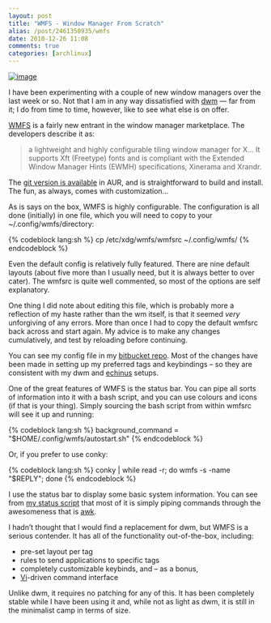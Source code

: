 ```yaml
---
layout: post
title: "WMFS - Window Manager From Scratch"
alias: /post/2461350935/wmfs
date: 2010-12-26 11:08
comments: true
categories: [archlinux]
---
```

[![image](http://dl.dropbox.com/u/261312/Blog-images/wmfs.png)](http://www.flickr.com/photos/jasonwryan/5289976238/lightbox/ "Screenshot on Flickr")

I have been experimenting with a couple of new window managers over the
last week or so. Not that I am in any way dissatisfied with
[dwm](http://dwm.suckless.org/ "suckless page for dwm") — far from it; I
do from time to time, however, like to see what else is on offer.

[WMFS](http://wmfs.info/projects/wmfs "WMFS homepage") is a fairly new
entrant in the window manager marketplace. The developers describe it
as:

> a lightweight and highly configurable tiling window manager for X… It
> supports Xft (Freetype) fonts and is compliant with the Extended
> Window Manager Hints (EWMH) specifications, Xinerama and Xrandr.

The [git version is available](http://aur.archlinux.org/packages.php?ID=26924 "AUR page") in
AUR, and is straightforward to build and install. The fun, as always,
comes with customization…

As is says on the box, WMFS is highly configurable. The configuration is
all done (initially) in one file, which you will need to copy to your
<span class="file">~/.config/wmfs/directory</span>:

{% codeblock lang:sh %}
cp /etc/xdg/wmfs/wmfsrc ~/.config/wmfs/
{% endcodeblock %}

Even the default config is relatively fully featured. There are nine
default layouts (about five more than I usually need, but it is always
better to over cater). The <span class="file">wmfsrc</span> is quite well 
commented, so most of the options are self explanatory.

One thing I did note about editing this file, which is probably more a
reflection of my haste rather than the wm itself, is that it seemed
*very* unforgiving of any errors. More than once I had to copy the
default wmfsrc back across and start again. My advice is to make any
changes cumulatively, and test by reloading before continuing.

You can see my config file in my 
[bitbucket repo](https://bitbucket.org/jasonwryan/eeepc/src/36ae3d14507b/.config/wmfs/wmfsrc "Mercurial repository for EeePC").
Most of the changes have been made in setting up my preferred tags and
keybindings – so they are consistent with my dwm and
[echinus](http://plhk.ru/ "Echinus window manager home") setups.

One of the great features of WMFS is the status bar. You can pipe all
sorts of information into it with a bash script, and you can use colours
and icons (if that is your thing). Simply sourcing the bash script from
within wmfsrc will see it up and running:

{% codeblock lang:sh %}
background_command = "$HOME/.config/wmfs/autostart.sh"
{% endcodeblock %}

Or, if you prefer to use conky:

{% codeblock lang:sh %}
conky | while read -r; do wmfs -s -name "$REPLY"; done
{% endcodeblock %}

I use the status bar to display some basic system information. You can
see from 
[my status script](https://bitbucket.org/jasonwryan/eeepc/src/36ae3d14507b/Scripts/wmfs-status "Script in bitbucket repo")
that most of it is simply piping commands through the awesomeness that
is [awk](http://awk.info/ "Awk Community Portal").

I hadn’t thought that I would find a replacement for dwm, but WMFS is a
serious contender. It has all of the functionality out-of-the-box,
including:

-   pre-set layout per tag
-   rules to send applications to specific tags
-   completely customizable keybinds, and – as a bonus,
-   [Vi](http://en.wikipedia.org/wiki/Vi "Wikipedia page")-driven
    command interface

Unlike dwm, it requires no patching for any of this. It has been
completely stable while I have been using it and, while not as light as
dwm, it is still in the minimalist camp in terms of size.

